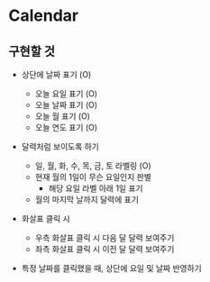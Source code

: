 # Calendar

## 구현할 것

- 상단에 날짜 표기 (O)

  - 오늘 요일 표기 (O)
  - 오늘 날짜 표기 (O)
  - 오늘 월 표기 (O)
  - 오늘 연도 표기 (O)

- 달력처럼 보이도록 하기

  - 일, 월, 화, 수, 목, 금, 토 라벨링 (O)
  - 현재 월의 1일이 무슨 요일인지 판별
    - 해당 요일 라벨 아래 1일 표기
  - 월의 마지막 날까지 달력에 표기

- 화살표 클릭 시

  - 우측 화살표 클릭 시 다음 달 달력 보여주기
  - 좌측 화살표 클릭 시 이전 달 달력 보여주기

- 특정 날짜를 클릭했을 때, 상단에 요일 및 날짜 반영하기
